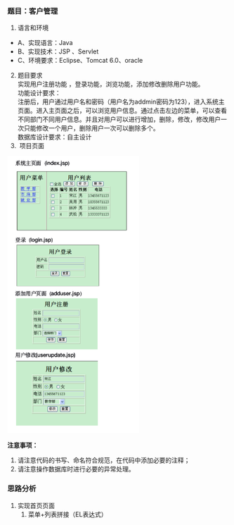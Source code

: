 
### 题目：客户管理
1. 语言和环境

- A、实现语言：Java 
- B、实现技术：JSP 、Servlet 
- C、环境要求：Eclipse、Tomcat 6.0、oracle 

2. 题目要求  
实现用户注册功能 ，登录功能，浏览功能，添加修改删除用户功能。  
功能设计要求：  
注册后，用户通过用户名和密码（用户名为addmin密码为123），进入系统主页面。进入主页面之后，可以浏览用户信息。通过点击左边的菜单，可以查看不同部门不同用户信息。并且对用户可以进行增加，删除，修改，修改用户一次只能修改一个用户，删除用户一次可以删除多个。  
数据库设计要求：自主设计 
3.  项目页面  

<img src="webcontent/img/test1.png" width = "300"/>  



**注意事项：** 
1. 请注意代码的书写、命名符合规范，在代码中添加必要的注释；
2. 请注意操作数据库时进行必要的异常处理。

### 思路分析
1. 实现首页页面
    1. 菜单+列表拼接（EL表达式）